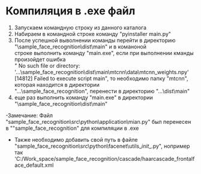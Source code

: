 # Компиляция в .exe файл

  1) Запускаем командную строку из данного каталога <br/>
  2) Набираем в командной строке команду "pyinstaller main.py"<br/>
  3) После успешной выволнении команды перейти в директорию "\sample_face_recognition\dist\main" и в команоной<br/>
  строке выполнить команду "main.exe", если при выполнении кманды произойдет ошибка<br/>
  " No such file or directory: '...\\sample_face_recognition\\dist\\main\\mtcnn\\data\\mtcnn_weights.npy'<br/>
[14812] Failed to execute script main", то необходимо папку "mtcnn", которая находится в директории<br/>
    "...\sample_face_recognition", перенести в директорию "...\dist\main"<br/>
   4) еще раз выполнить команду "main.exe" в директории "\sample_face_recognition\dist\main"<br/>


  -Замечание: Файл "sample_face_recognition\src\python\application\mian.py" был перенесен в
  ""sample_face_recognition\" для компиляции в .exe
  - Также необходимо добавить свой путь в файле "sample_face_recognition\src\python\facenet\utils\__init__.py",
  нопример так 'C:/Work_space/sample_face_recognition/cascade/haarcascade_frontalface_default.xml
